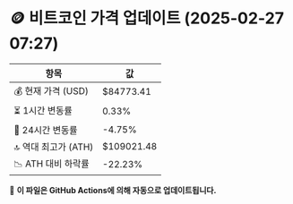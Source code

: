 # 🪙 비트코인 가격 업데이트 (2025-02-27 07:27)

| 항목                | 값 |
|--------------------|----------------|
| 💰 현재 가격 (USD) | $84773.41 |
| ⏳ 1시간 변동률    | 0.33% |
| 📆 24시간 변동률   | -4.75% |
| 🔝 역대 최고가 (ATH) | $109021.48 |
| 📉 ATH 대비 하락률 | -22.23% |

🔄 **이 파일은 GitHub Actions에 의해 자동으로 업데이트됩니다.**
